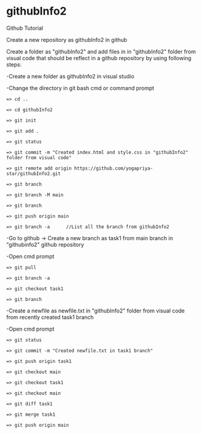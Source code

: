 # githubInfo2

Github Tutorial

Create a new repository as githubInfo2 in github

Create a folder as "githubInfo2" and add files in in "githubInfo2" folder from visual code that should be reflect in a github repository by using following steps:

  -Create a new folder as githubInfo2 in visual studio
  
  -Change the directory in git bash cmd or command prompt
  
    => cd ..
    
    => cd githubInfo2
    
    => git init
    
    => git add .
    
    => git status
    
    => git commit -m "Created index.html and style.css in "githubInfo2" folder from visual code"
    
    => git remote add origin https://github.com/yogapriya-star/githubInfo2.git
    
    => git branch
    
    => git branch -M main
    
    => git branch
    
    => git push origin main
    
    => git branch -a      //List all the branch from githubInfo2
    
  -Go to github -> Create a new branch as task1 from main branch in "githubinfo2" github repository
  
  -Open cmd prompt
  
    => git pull
    
    => git branch -a
    
    => git checkout task1
    
    => git branch
    
  -Create a newfile as newfile.txt in "githubInfo2" folder from visual code  from recently created task1 branch 
  
   -Open cmd prompt
   
    => git status
    
    => git commit -m "Created newfile.txt in task1 branch"
    
    => git push origin task1
    
    => git checkout main
    
    => git checkout task1
    
    => git checkout main
    
    => git diff task1
    
    => git merge task1
    
    => git push origin main
